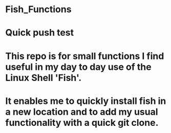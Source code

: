 # Fish_Functions
# Quick push test
# This repo is for small functions I find useful in my day to day use of the Linux Shell 'Fish'.

# It enables me to quickly install fish in a new location and to add my usual functionality with a quick git clone.
